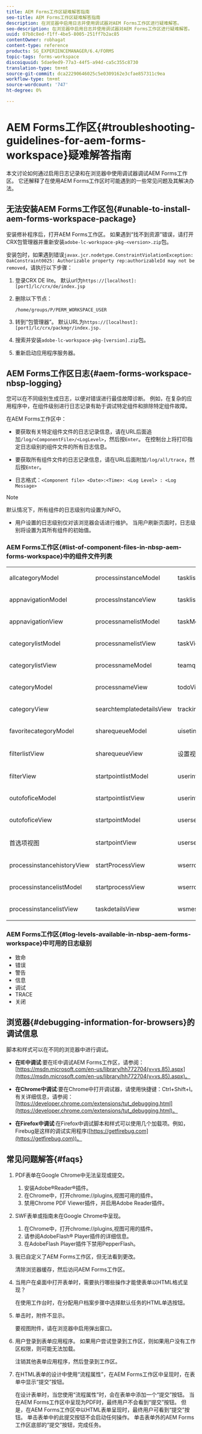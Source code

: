 ```yaml
---
title: AEM Forms工作区疑难解答指南
seo-title: AEM Forms工作区疑难解答指南
description: 在浏览器中启用日志并使用调试器对AEM Forms工作区进行疑难解答。
seo-description: 在浏览器中启用日志并使用调试器对AEM Forms工作区进行疑难解答。
uuid: 07b8c8ed-f1ff-4be5-8005-251ff7b2ac85
contentOwner: robhagat
content-type: reference
products: SG_EXPERIENCEMANAGER/6.4/FORMS
topic-tags: forms-workspace
discoiquuid: 5dae9ed9-77a3-44f5-a94d-ca5c355c8730
translation-type: tm+mt
source-git-commit: dca22290646025c5e0309162e3cfae857311c9ea
workflow-type: tm+mt
source-wordcount: '747'
ht-degree: 0%

---
```



# AEM Forms工作区{#troubleshooting-guidelines-for-aem-forms-workspace}疑难解答指南

本文讨论如何通过启用日志记录和在浏览器中使用调试器调试AEM Forms工作区。 它还解释了在使用AEM Forms工作区时可能遇到的一些常见问题及其解决办法。

## 无法安装AEM Forms工作区包{#unable-to-install-aem-forms-workspace-package}

安装修补程序后，打开AEM Forms工作区。 如果遇到“找不到资源”错误，请打开CRX包管理器并重新安装`adobe-lc-workspace-pkg-<version>.zip`包。

安装包时，如果遇到错误`javax.jcr.nodetype.ConstraintViolationException: OakConstraint0025: Authorizable property rep:authorizableId may not be removed`，请执行以下步骤：

1. 登录CRX DE lite。 默认url为`https://[localhost]:[port]/lc/crx/de/index.jsp`
1. 删除以下节点：

   `/home/groups/P/PERM_WORKSPACE_USER`

1. 转到“包管理器”。 默认URL为`https://[localhost]:[port]/lc/crx/packmgr/index.jsp.`
1. 搜索并安装`adobe-lc-workspace-pkg-[version].zip`包。
1. 重新启动应用程序服务器。

## AEM Forms工作区日志{#aem-forms-workspace-nbsp-logging}

您可以在不同级别生成日志，以便对错误进行最佳故障诊断。 例如，在复杂的应用程序中，在组件级别进行日志记录有助于调试特定组件和排除特定组件故障。

在AEM Forms工作区中：

* 要获取有关特定组件文件的日志记录信息，请在URL后面追加`/log/<ComponentFile>/<LogLevel>`，然后按`Enter`。 在控制台上将打印指定日志级别的组件文件的所有日志信息。

* 要获取所有组件文件的日志记录信息，请在URL后面附加`/log/all/trace`，然后按`Enter`。

* 日志格式：`<Component file> <Date>:<Time>: <Log Level> : <Log Message>`

>[!NOTE]
>
>默认情况下，所有组件的日志级别均设置为INFO。

* 用户设置的日志级别仅对该浏览器会话进行维护。 当用户刷新页面时，日志级别将设置为其所有组件的初始值。

### AEM Forms工作区{#list-of-component-files-in-nbsp-aem-forms-workspace}中的组件文件列表

<table> 
 <tbody> 
  <tr> 
   <td><p>allcategoryModel</p> </td> 
   <td><p>processinstanceModel</p> </td> 
   <td><p>tasklistModel</p> </td> 
  </tr> 
  <tr> 
   <td><p>appnavigationModel</p> </td> 
   <td><p>processInstanceView</p> </td> 
   <td><p>tasklistView</p> </td> 
  </tr> 
  <tr> 
   <td><p>appnavigationView</p> </td> 
   <td><p>processnamelistModel</p> </td> 
   <td><p>taskModel</p> </td> 
  </tr> 
  <tr> 
   <td><p>categorylistModel</p> </td> 
   <td><p>processnamelistView</p> </td> 
   <td><p>taskView</p> </td> 
  </tr> 
  <tr> 
   <td><p>categorylistView</p> </td> 
   <td><p>processnameModel</p> </td> 
   <td><p>teamqueuesView</p> </td> 
  </tr> 
  <tr> 
   <td><p>categoryModel</p> </td> 
   <td><p>processnameView</p> </td> 
   <td><p>todoView</p> </td> 
  </tr> 
  <tr> 
   <td><p>categoryView</p> </td> 
   <td><p>searchtemplatedetailsView</p> </td> 
   <td><p>trackingView</p> </td> 
  </tr> 
  <tr> 
   <td><p>favoritecategoryModel</p> </td> 
   <td><p>sharequeueModel</p> </td> 
   <td><p>uisetingsModel</p> </td> 
  </tr> 
  <tr> 
   <td><p>filterlistView</p> </td> 
   <td><p>sharequeueView</p> </td> 
   <td><p>设置视图</p> </td> 
  </tr> 
  <tr> 
   <td><p>filterView</p> </td> 
   <td><p>startpointlistModel</p> </td> 
   <td><p>userinfoModel</p> </td> 
  </tr> 
  <tr> 
   <td><p>outofoficeModel</p> </td> 
   <td><p>startpointlistView</p> </td> 
   <td><p>userinfoView</p> </td> 
  </tr> 
  <tr> 
   <td><p>outofoficeView</p> </td> 
   <td><p>startpointModel</p> </td> 
   <td><p>usersearchModel</p> </td> 
  </tr> 
  <tr> 
   <td><p>首选项视图</p> </td> 
   <td><p>startpointView</p> </td> 
   <td><p>usersearchView</p> </td> 
  </tr> 
  <tr> 
   <td><p>processinstancehistoryView</p> </td> 
   <td><p>startProcessView</p> </td> 
   <td><p>wserrorModel</p> </td> 
  </tr> 
  <tr> 
   <td><p>processinstancelistModel</p> </td> 
   <td><p>startprocessView</p> </td> 
   <td><p>wserrorView</p> </td> 
  </tr> 
  <tr> 
   <td><p>processinstancelistView</p> </td> 
   <td><p>taskdetailsView</p> </td> 
   <td><p>wsmessageView</p> </td> 
  </tr> 
 </tbody> 
</table>

### AEM Forms工作区{#log-levels-available-in-nbsp-aem-forms-workspace}中可用的日志级别

* 致命
* 错误
* 警告
* 信息
* 调试
* TRACE
* 关闭

## 浏览器{#debugging-information-for-browsers}的调试信息

脚本和样式可以在不同的浏览器中进行调试。

* **在IE中调试**:要在IE中调试AEM Forms工作区，请参阅： [https://msdn.microsoft.com/en-us/library/hh772704(v=vs.85).aspx](https://msdn.microsoft.com/en-us/library/hh772704(v=vs.85).aspx)。

* **在Chrome中调试**:要在Chrome中打开调试器，请使用快捷键：Ctrl+Shift+I。有关详细信息，请参阅： [https://developer.chrome.com/extensions/tut_debugging.html](https://developer.chrome.com/extensions/tut_debugging.html)。

* **在Firefox中调试**:在Firefox中调试脚本和样式可以使用几个加载项。例如，Firebug是这样的调试实用程序([https://getfirebug.com](https://getfirebug.com))。

## 常见问题解答{#faqs}

1. PDF表单在Google Chrome中无法呈现或提交。

   1. 安装Adobe®Reader®插件。
   1. 在Chrome中，打开chrome://plugins,视图可用的插件。
   1. 禁用Chrome PDF Viewer插件，并启用Adobe Reader插件。

1. SWF表单或指南未在Google Chrome中呈现。

   1. 在Chrome中，打开chrome://plugins,视图可用的插件。
   1. 请参阅AdobeFlash® Player插件的详细信息。
   1. 在AdobeFlash Player插件下禁用PepperFlash。

1. 我已自定义了AEM Forms工作区，但无法看到更改。

   清除浏览器缓存，然后访问AEM Forms工作区。

1. 当用户在桌面中打开表单时，需要执行哪些操作才能使表单以HTML格式呈现？

   在使用工作台时，在分配用户档案步骤中选择默认任务的HTML单选按钮。

1. 单击时，附件不显示。

   要视图附件，请在浏览器中启用弹出窗口。

1. 用户登录到表单应用程序。 如果用户尝试登录到工作区，则如果用户没有工作区权限，则可能无法加载。

   注销其他表单应用程序，然后登录到工作区。

1. 在HTML表单的设计中使用“流程属性”，在AEM Forms工作区中呈现时，在表单中显示“提交”按钮。

   在设计表单时，当您使用“流程属性”时，会在表单中添加一个“提交”按钮。 当在AEM Forms工作区中呈现为PDF时，最终用户不会看到“提交”按钮。 但是，在AEM Forms工作区中以HTML表单呈现时，最终用户可看到“提交”按钮。 单击表单中的此提交按钮不会启动任何操作。 单击表单外的AEM Forms工作区底部的“提交”按钮，完成任务。
